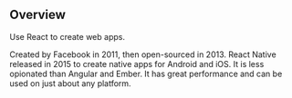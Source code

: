 
## Overview
Use React to create web apps.

Created by Facebook in 2011, then open-sourced in 2013. React Native released in 2015 to create native apps for Android and iOS. It is less opionated than Angular and Ember. It has great performance and can be used on just about any platform.




